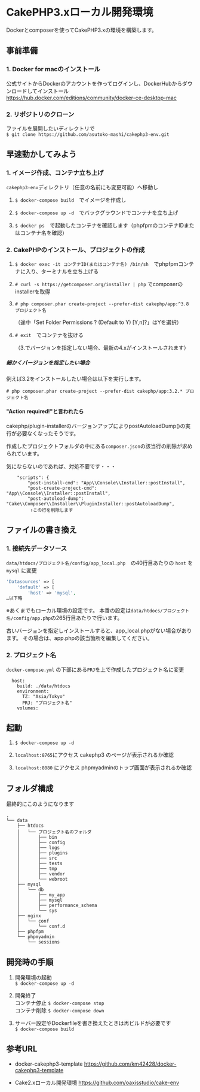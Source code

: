 # CakePHP3.xローカル開発環境

Dockerとcomposerを使ってCakePHP3.xの環境を構築します。

## 事前準備

### 1. Docker for macのインストール

公式サイトからDockerのアカウントを作ってログインし、DockerHubからダウンロードしてインストール  
https://hub.docker.com/editions/community/docker-ce-desktop-mac

### 2. リポジトリのクローン

ファイルを展開したいディレクトリで  
`$ git clone https://github.com/asutoko-mashi/cakephp3-env.git`

## 早速動かしてみよう

### 1. イメージ作成、コンテナ立ち上げ

`cakephp3-env`ディレクトリ（任意の名前にも変更可能）へ移動し
1. `$ docker-compose build`　でイメージを作成し

2. `$ docker-compose up -d`　でバックグラウンドでコンテナを立ち上げ

3. `$ docker ps`　で起動したコンテナを確認します（phpfpmのコンテナIDまたはコンテナ名を確認）

### 2. CakePHPのインストール、プロジェクトの作成
1. `$ docker exec -it コンテナID(またはコンテナ名) /bin/sh`　でphpfpmコンテナに入り、ターミナルを立ち上げる

2. `# curl -s https://getcomposer.org/installer | php` でcomposerのinstallerを取得

3. `# php composer.phar create-project --prefer-dist cakephp/app:^3.8 プロジェクト名`

    （途中「Set Folder Permissions ? (Default to Y) [Y,n]?」はYを選択）

4. `# exit`　でコンテナを抜ける

    （3.でバージョンを指定しない場合、最新の4.xがインストールされます）

##### 細かくバージョンを指定したい場合

例えば3.2をインストールしたい場合は以下を実行します。

`# php composer.phar create-project --prefer-dist cakephp/app:3.2.* プロジェクト名`


#### "Action required!"と言われたら

cakephp/plugin-installerのバージョンアップによりpostAutoloadDump()の実行が必要なくなったそうです。

作成したプロジェクトフォルダの中にある`composer.json`の該当行の削除が求められています。

気にならないのであれば、対処不要です・・・

```text
    "scripts": {
        "post-install-cmd": "App\\Console\\Installer::postInstall",
        "post-create-project-cmd": "App\\Console\\Installer::postInstall",
        "post-autoload-dump": "Cake\\Composer\\Installer\\PluginInstaller::postAutoloadDump",
         ↑この行を削除します
```


## ファイルの書き換え

### 1. 接続先データソース

`data/htdocs/プロジェクト名/config/app_local.php`　の40行目あたりの `host` を `mysql` に変更
  ```php
  'Datasources' => [
      'default' => [
          'host' => 'mysql',
  …以下略
  ```
  ※あくまでもローカル環境の設定です。
  本番の設定は`data/htdocs/プロジェクト名/config/app.php`の265行目あたりで行います。

  古いバージョンを指定しインストールすると、app_local.phpがない場合があります。
  その場合は、app.phpの該当箇所を編集してください。


### 2. プロジェクト名

`docker-compose.yml` の下部にある`PRJ`を上で作成したプロジェクト名に変更
  ```text
    host:
      build: ./data/htdocs
      environment:
        TZ: "Asia/Tokyo"
        PRJ: "プロジェクト名"
      volumes:
  ```


## 起動

1. `$ docker-compose up -d`

2. `localhost:8765`にアクセス cakephp3 のページが表示されるか確認

3. `localhost:8080` にアクセス phpmyadminのトップ画面が表示されるか確認


## フォルダ構成

最終的にこのようになります

```text
.
└── data
    ├── htdocs
    │   └── プロジェクト名のフォルダ
    │       ├── bin
    │       ├── config
    │       ├── logs
    │       ├── plugins
    │       ├── src
    │       ├── tests
    │       ├── tmp
    │       ├── vendor
    │       └── webroot
    ├── mysql
    │   └── db
    │       ├── my_app
    │       ├── mysql
    │       ├── performance_schema
    │       └── sys
    ├── nginx
    │   └── conf
    │       └── conf.d
    ├── phpfpm
    └── phpmyadmin
        └── sessions
```

## 開発時の手順

1. 開発環境の起動  
  `$ docker-compose up -d`

2. 開発終了  
  コンテナ停止 `$ docker-compose stop`  
  コンテナ削除 `$ docker-compose down`

3. サーバー設定やDockerfileを書き換えたときは再ビルドが必要です  
  `$ docker-compose build`


## 参考URL

- docker-cakephp3-template
   https://github.com/km42428/docker-cakephp3-template

- Cake2.xローカル開発環境
   https://github.com/oaxisstudio/cake-env
